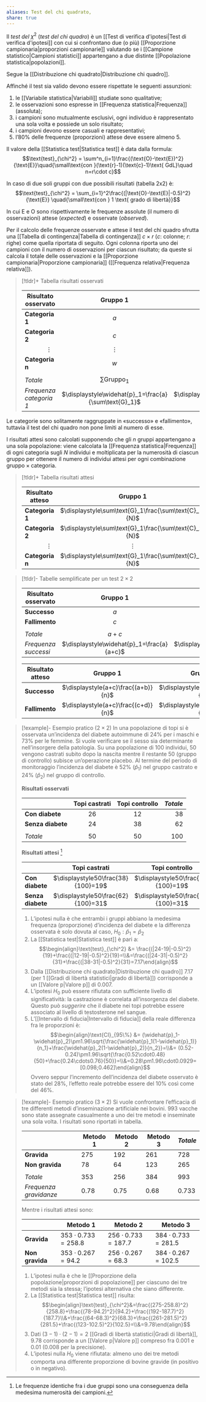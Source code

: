 ```yaml
---
aliases: Test del chi quadrato,
share: true
---
```

Il *test del* $\chi^2$ (*test del chi quadro*) è un [[Test di verifica d'ipotesi|Test di verifica d'ipotesi]] con cui si confrontano due (o più) [[Proporzione campionaria|proporzioni campionarie]] valutando se i [[Campione statistico|Campioni statistici]] appartengano a due distinte [[Popolazione statistica|popolazioni]].

Segue la [[Distribuzione chi quadrato|Distribuzione chi quadro]].

Affinché il test sia valido devono essere rispettate le seguenti assunzioni:
1. le [[Variabile statistica|Variabili]] studiate sono qualitative;
2. le osservazioni sono espresse in [[Frequenza statistica|Frequenza]] (assoluta);
3. i campioni sono mutualmente esclusivi, ogni individuo è rappresentato una sola volta e possiede un solo risultato;
5. i campioni devono essere casuali e rappresentativi;
6. l’80% delle frequenze (proporzioni) attese deve essere almeno 5.

Il valore della [[Statistica test|Statistica test]] è data dalla formula:
$$\text{test}_{\chi^2} = \sum^n_{i=1}\frac{(\text{O}-\text{E})^2}{\text{E}}\quad{\small\text{con }(\text{r}-1)(\text{c}-1)\text{ GdL}\quad n=r\cdot c}$$

In caso di due soli gruppi con due possibili risultati (tabella 2x2) è:
$$\text{test}_{\chi^2} = \sum_{i=1}^2\frac{(|\text{O}-\text{E}|-0.5)^2}{\text{E}} \quad{\small\text{con } 1 \text{ grado di libertà}}$$

In cui $\text{E}$ e $\text{O}$ sono rispettivamente le frequenze assolute (il numero di osservazioni) attese (*expected*) e osservate (*observed*).

Per il calcolo delle frequenze osservate e attese il test del chi quadro sfrutta una [[Tabella di contingenza|Tabella di contingenza]] $c\times r$ ($c$: colonne; $r$: righe) come quella riportata di seguito.
Ogni colonna riporta uno dei campioni con il numero di osservazioni per ciascun risultato; da queste si calcola il totale delle osservazioni e la [[Proporzione campionaria|Proporzione campionaria]] ([[Frequenza relativa|Frequenza relativa]]).

> [!tldr]+ Tabella risultati osservati
>
> | Risultato osservato     |                       Gruppo 1                        |                       Gruppo 2                        | $\cdots$ |                        Gruppo n                         |                      *Totale*                       |
> | ----------------------- | :---------------------------------------------------: | :---------------------------------------------------: | :------: | :-----------------------------------------------------: | :-------------------------------------------------: |
> | **Categoria 1**         |                          $a$                          |                          $b$                          | $\cdots$ |                          $n_1$                          |                  $a+b+\cdots+n_1$                   |
> | **Categoria 2**         |                          $c$                          |                          $d$                          | $\cdots$ |                          $n_2$                          |                  $c+d+\cdots+n_2$                   |
> | $\qquad\quad\vdots$     |                       $\vdots$                        |                       $\vdots$                        | $\ddots$ |                        $\vdots$                         |                      $\vdots$                       |
> | **Categoria n**         |                          $w$                          |                          $z$                          | $\cdots$ |                          $n_n$                          |                  $w+z+\cdots+n_n$                   |
> |                         |                                                       |                                                       |          |                                                         |                                                     |
> | *Totale*                |                $\sum \text{Gruppo}_1$                 |                $\sum \text{Gruppo}_2$                 | $\cdots$ |                 $\sum \text{Gruppo}_n$                  |             $\sum\sum \text{Gruppo}_i$              |
> | *Frequenza categoria 1* | $\displaystyle\widehat{p}_1=\frac{a}{\sum\text{G}_1}$ | $\displaystyle\widehat{p}_2=\frac{b}{\sum\text{G}_2}$ | $\cdots$ | $\displaystyle\widehat{P}_n=\frac{n_1}{\sum\text{G}_n}$ | $\displaystyle\widehat{p}=\frac{\sum\text{C}_1}{N}$ |

Le categorie sono solitamente raggruppate in «successo» e «fallimento», tuttavia il test del chi quadro non pone limiti al numero di esse.

I risultati attesi sono calcolati supponendo che gli $n$ gruppi appartengano a una sola popolazione: viene calcolata la [[Frequenza statistica|Frequenza]] di ogni categoria sugli $N$ individui e moltiplicata per la numerosità di ciascun gruppo per ottenere il numero di individui attesi per ogni combinazione $\text{gruppo}\times\text{categoria}$.

> [!tldr]+ Tabella risultati attesi
> 
> | Risultato atteso    |                       Gruppo 1                        |                       Gruppo 2                        | $\cdots$ | Gruppo n                                              |
> | ------------------- | :---------------------------------------------------: | :---------------------------------------------------: | -------- | ----------------------------------------------------- |
> | **Categoria 1**     | $\displaystyle\sum\text{G}_1\frac{\sum\text{C}_1}{N}$ | $\displaystyle\sum\text{G}_2\frac{\sum\text{C}_1}{N}$ | $\cdots$ | $\displaystyle\sum\text{G}_n\frac{\sum\text{C}_1}{N}$ |
> | **Categoria 2**     | $\displaystyle\sum\text{G}_1\frac{\sum\text{C}_2}{N}$ | $\displaystyle\sum\text{G}_2\frac{\sum\text{C}_2}{N}$ | $\cdots$ | $\displaystyle\sum\text{G}_n\frac{\sum\text{C}_2}{N}$ |
> | $\qquad\quad\vdots$ |                       $\vdots$                        |                       $\vdots$                        | $\ddots$ | $\vdots$                                              |
> | **Categoria n**     | $\displaystyle\sum\text{G}_1\frac{\sum\text{C}_n}{N}$ | $\displaystyle\sum\text{G}_2\frac{\sum\text{C}_n}{N}$ | $\cdots$ | $\displaystyle\sum\text{G}_n\frac{\sum\text{C}_n}{N}$ |

> [!tldr]- Tabelle semplificate per un test $2\times 2$
> 
> | Risultato osservato  |                  Gruppo 1                  |                  Gruppo 2                  |                 *Totale*                 |
> | -------------------- | :----------------------------------------: | :----------------------------------------: | :--------------------------------------: |
> | **Successo**         |                    $a$                     |                    $b$                     |                  $a+b$                   |
> | **Fallimento**       |                    $c$                     |                    $d$                     |                  $c+d$                   |
> |                      |                                            |                                            |                                          |
> | *Totale*             |                   $a+c$                    |                   $b+d$                    |               $n=a+b+c+d$                |
> | *Frequenza successi* | $\displaystyle\widehat{p}_1=\frac{a}{a+c}$ | $\displaystyle\widehat{p}_2=\frac{b}{b+d}$ | $\displaystyle\widehat{p}=\frac{a+b}{n}$ |
> 
> | Risultato atteso |              Gruppo 1               |              Gruppo 2               |
> | ---------------- | :---------------------------------: | :---------------------------------: |
> | **Successo**     | $\displaystyle(a+c)\frac{(a+b)}{n}$ | $\displaystyle(b+d)\frac{(a+b)}{n}$ |
> | **Fallimento**   | $\displaystyle(a+c)\frac{(c+d)}{n}$ | $\displaystyle(b+d)\frac{(c+d)}{n}$ |

> [!example]- Esempio pratico ($2\times 2$)
> In una popolazione di topi si è osservata un’incidenza del diabete autoimmune di 24% per i maschi e 73% per le femmine.
> Si vuole verificare se il sesso sia determinante nell’insorgere della patologia. Su una popolazione di 100 individui, 50 vengono castrati subito dopo la nascita mentre il restante 50 (gruppo di controllo) subisce un’operazione placebo.
> Al termine del periodo di monitoraggio l’incidenza del diabete è 52% ($\widehat{p}_1$) nel gruppo castrato e 24% ($\widehat{p}_2$) nel gruppo di controllo.
> 
> **Risultati osservati**
> 
> |                   | Topi castrati | Topi controllo | *Totale* |
> | ----------------- | :-: | :-: | -: |
> | **Con diabete**   | 26            | 12             | 38       |
> | **Senza diabete** | 24            | 38             | 62       |
> |                   |               |                |          |
> | *Totale*          | 50            | 50             | 100      |
> 
> **Risultati attesi** [^1]
> 
>|                   |           Topi castrati            |           Topi controllo           |
> | ----------------- | :--------------------------------: | :--------------------------------: |
> | **Con diabete**   | $\displaystyle50\frac{38}{100}=19$ | $\displaystyle50\frac{38}{100}=19$ |
> | **Senza diabete** | $\displaystyle50\frac{62}{100}=31$ | $\displaystyle50\frac{62}{100}=31$ |
> 
> 1. L’ipotesi nulla è che entrambi i gruppi abbiano la medesima frequenza (proporzione) d’incidenza del diabete e la differenza osservata è solo dovuta al caso, $H_0:\widehat{p}_1=\widehat{p}_2$
> 2. La [[Statistica test|Statistica test]] è pari a: $$\begin{align}\text{test}_{\chi^2} &= \frac{(|24-19|-0.5)^2}{19}+\frac{(|12-19|-0.5)^2}{19}=\\&=\frac{(|24-31|-0.5)^2}{31}+\frac{(|38-31|-0.5)^2}{31}=7.17\end{align}$$
> 3. Dalla [[Distribuzione chi quadrato|Distribuzione chi quadro]] $7.17$ (per 1 [[Gradi di libertà statistici|grado di libertà]]) corrisponde a un [[Valore p|Valore p]] di $0.007$.
> 4. L’ipotesi $H_0$ può essere rifiutata con sufficiente livello di significatività: la castrazione è correlata all’insorgenza del diabete. Questo può *suggerire* che il diabete nei topi potrebbe essere associato al livello di testosterone nel sangue.
> 5. L’[[Intervallo di fiducia|Intervallo di fiducia]] della reale differenza fra le proporzioni è: $$\begin{align}\text{CI}_{95\%} &= (\widehat{p}_1-\widehat{p}_2)\pm1.96\sqrt{\frac{\widehat{p}_1(1-\widehat{p}_1)}{n_1}+\frac{\widehat{p}_2(1-\widehat{p}_2)}{n_2}}=\\&= (0.52-0.24)\pm1.96\sqrt{\frac{0.52\cdot0.48}{50}+\frac{0.24\cdots0.76}{50}}=\\&=0.28\pm1.96\cdot0.0929=[0.098;0.462]\end{align}$$
>    Ovvero seppur l’incremento dell’incidenza del diabete osservato è stato del 28%, l’effetto reale potrebbe essere del 10% così come del 46%.

[^1]: Le frequenze identiche fra i due gruppi sono una conseguenza della medesima numerosità dei campioni.

> [!example]- Esempio pratico ($3\times 2$)
> Si vuole confrontare l’efficacia di tre differenti metodi d’inseminazione artificiale nei bovini. 993 vacche sono state assegnate casualmente a uno dei tre metodi e inseminate una sola volta. I risultati sono riportati in tabella.
>
> |                        | Metodo 1 | Metodo 2 | Metodo 3 | *Totale* |
> | ---------------------- | -------- | -------- | -------- | -------- |
> | **Gravida**            | 275      | 192      | 261      | 728      |
> | **Non gravida**        | 78       | 64       | 123      | 265      |
> |                        |          |          |          |          |
> | *Totale*               | 353      | 256      | 384      | 993      |
> | *Frequenza gravidanze* | 0.78     | 0.75     | 0.68     | 0.733    |
> 
> Mentre i risultati attesi sono:
> 
> |                 | Metodo 1              | Metodo 2              | Metodo 3              |
> | --------------- | --------------------- | --------------------- | --------------------- |
> | **Gravida**     | $353\cdot0.733=258.8$ | $256\cdot0.733=187.7$ | $384\cdot0.733=281.5$ |
> | **Non gravida** | $353\cdot0.267=94.2$  | $256\cdot0.267=68.3$  | $384\cdot0.267=102.5$ |
> 
> 1. L’ipotesi nulla è che le [[Proporzione della popolazione|proporzioni di popolazione]] per ciascuno dei tre metodi sia la stessa; l’ipotesi alternativa che siano differente.
> 2. La [[Statistica test|Statistica test]] risulta: $$\begin{align}\text{test}_{\chi^2}&=\frac{(275-258.8)^2}{258.8}+\frac{(78-94.2)^2}{94.2}+\frac{(192-187.7)^2}{187.7}\\&+\frac{(64-68.3)^2}{68.3}+\frac{(261-281.5)^2}{281.5}+\frac{(123-102.5)^2}{102.5}=\\&=9.78\end{align}$$
> 3. Dati $(3-1)\cdot(2-1)=2$ [[Gradi di libertà statistici|Gradi di libertà]], $9.78$ corrisponde a un [[Valore p|Valore p]] compreso fra 0.001 e 0.01 (0.008 per la precisione).
> 4. L’ipotesi nulla $H_0$ viene rifiutata: almeno uno dei tre metodi comporta una differente proporzione di bovine gravide (in positivo o in negativo).
